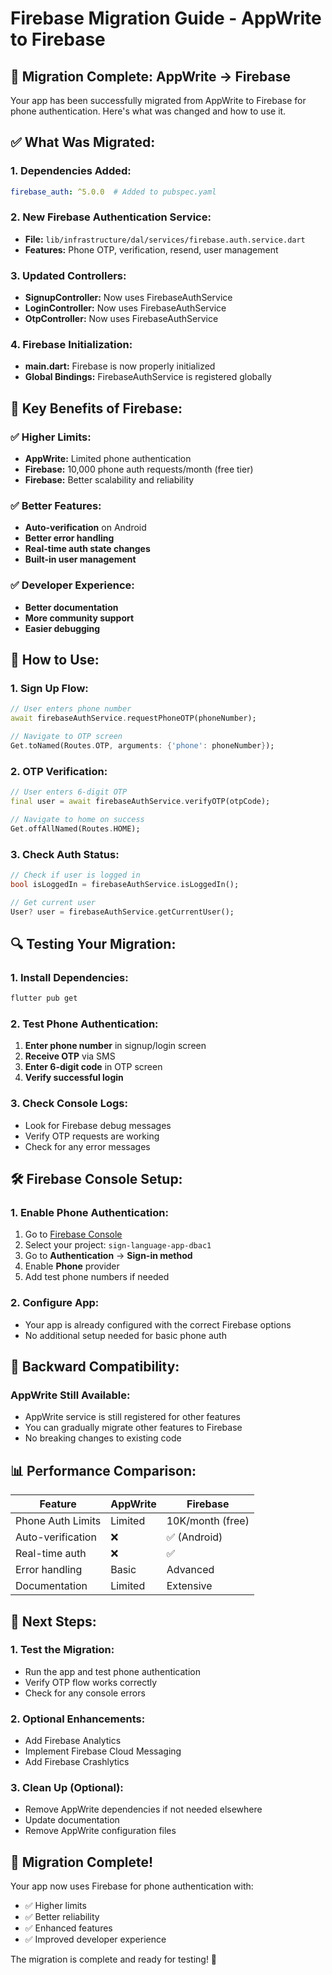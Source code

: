 # Firebase Migration Guide - AppWrite to Firebase

## 🚀 **Migration Complete: AppWrite → Firebase**

Your app has been successfully migrated from AppWrite to Firebase for phone authentication. Here's what was changed and how to use it.

## ✅ **What Was Migrated:**

### **1. Dependencies Added:**
```yaml
firebase_auth: ^5.0.0  # Added to pubspec.yaml
```

### **2. New Firebase Authentication Service:**
- **File:** `lib/infrastructure/dal/services/firebase.auth.service.dart`
- **Features:** Phone OTP, verification, resend, user management

### **3. Updated Controllers:**
- **SignupController:** Now uses FirebaseAuthService
- **LoginController:** Now uses FirebaseAuthService  
- **OtpController:** Now uses FirebaseAuthService

### **4. Firebase Initialization:**
- **main.dart:** Firebase is now properly initialized
- **Global Bindings:** FirebaseAuthService is registered globally

## 🔧 **Key Benefits of Firebase:**

### **✅ Higher Limits:**
- **AppWrite:** Limited phone authentication
- **Firebase:** 10,000 phone auth requests/month (free tier)
- **Firebase:** Better scalability and reliability

### **✅ Better Features:**
- **Auto-verification** on Android
- **Better error handling**
- **Real-time auth state changes**
- **Built-in user management**

### **✅ Developer Experience:**
- **Better documentation**
- **More community support**
- **Easier debugging**

## 📱 **How to Use:**

### **1. Sign Up Flow:**
```dart
// User enters phone number
await firebaseAuthService.requestPhoneOTP(phoneNumber);

// Navigate to OTP screen
Get.toNamed(Routes.OTP, arguments: {'phone': phoneNumber});
```

### **2. OTP Verification:**
```dart
// User enters 6-digit OTP
final user = await firebaseAuthService.verifyOTP(otpCode);

// Navigate to home on success
Get.offAllNamed(Routes.HOME);
```

### **3. Check Auth Status:**
```dart
// Check if user is logged in
bool isLoggedIn = firebaseAuthService.isLoggedIn();

// Get current user
User? user = firebaseAuthService.getCurrentUser();
```

## 🔍 **Testing Your Migration:**

### **1. Install Dependencies:**
```bash
flutter pub get
```

### **2. Test Phone Authentication:**
1. **Enter phone number** in signup/login screen
2. **Receive OTP** via SMS
3. **Enter 6-digit code** in OTP screen
4. **Verify successful login**

### **3. Check Console Logs:**
- Look for Firebase debug messages
- Verify OTP requests are working
- Check for any error messages

## 🛠 **Firebase Console Setup:**

### **1. Enable Phone Authentication:**
1. Go to [Firebase Console](https://console.firebase.google.com/)
2. Select your project: `sign-language-app-dbac1`
3. Go to **Authentication** → **Sign-in method**
4. Enable **Phone** provider
5. Add test phone numbers if needed

### **2. Configure App:**
- Your app is already configured with the correct Firebase options
- No additional setup needed for basic phone auth

## 🔄 **Backward Compatibility:**

### **AppWrite Still Available:**
- AppWrite service is still registered for other features
- You can gradually migrate other features to Firebase
- No breaking changes to existing code

## 📊 **Performance Comparison:**

| Feature | AppWrite | Firebase |
|---------|----------|----------|
| Phone Auth Limits | Limited | 10K/month (free) |
| Auto-verification | ❌ | ✅ (Android) |
| Real-time auth | ❌ | ✅ |
| Error handling | Basic | Advanced |
| Documentation | Limited | Extensive |

## 🚀 **Next Steps:**

### **1. Test the Migration:**
- Run the app and test phone authentication
- Verify OTP flow works correctly
- Check for any console errors

### **2. Optional Enhancements:**
- Add Firebase Analytics
- Implement Firebase Cloud Messaging
- Add Firebase Crashlytics

### **3. Clean Up (Optional):**
- Remove AppWrite dependencies if not needed elsewhere
- Update documentation
- Remove AppWrite configuration files

## 🎉 **Migration Complete!**

Your app now uses Firebase for phone authentication with:
- ✅ Higher limits
- ✅ Better reliability  
- ✅ Enhanced features
- ✅ Improved developer experience

The migration is complete and ready for testing! 🚀 
